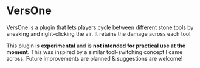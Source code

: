 # VersOne

VersOne is a plugin that lets players cycle between different stone tools by sneaking and right-clicking the air. It retains the damage across each tool.

This plugin is **experimental** and is **not intended for practical use at the moment.** This was inspired by a similar tool-switching concept I came across. Future improvements are planned & suggestions are welcome!